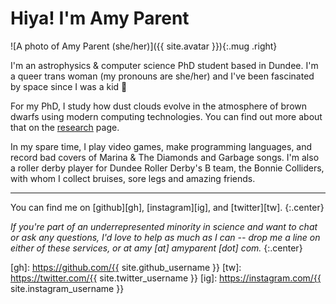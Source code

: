 Hiya! I'm Amy Parent
====================

![A photo of Amy Parent (she/her)]({{ site.avatar }}){:.mug .right}

I'm an astrophysics & computer science PhD student based in Dundee. I'm a queer trans woman (my pronouns are she/her) and I've been fascinated by space since I was a kid 🚀

For my PhD, I study how dust clouds evolve in the atmosphere of brown dwarfs using modern computing technologies. You can find out more about that on the [research](/research) page.

In my spare time, I play video games, make programming languages, and record bad covers of Marina & The Diamonds and Garbage songs. I'm also a roller derby player for Dundee Roller Derby's B team, the Bonnie Colliders, with whom I collect bruises, sore legs and amazing friends.

***

You can find me on [github][gh], [instagram][ig], and [twitter][tw].
{:.center}

*If you're part of an underrepresented minority in science and want to chat or ask any questions, I'd love to help as much as I can -- drop me a line on either of these services, or at amy [at] amyparent [dot] com.*
{:.center}

 [gh]: https://github.com/{{ site.github_username }}
 [tw]: https://twitter.com/{{ site.twitter_username }}
 [ig]: https://instagram.com/{{ site.instagram_username }}
